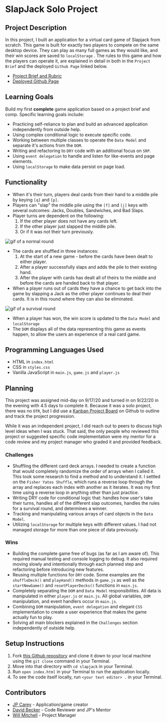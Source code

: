 # SlapJack Solo Project

## Project Description

In this project, I built an application for a virtual card game of Slapjack from scratch. This game is built for exactly two players to compete on the same desktop device. They can play as many full games as they would like, and their win scores are saved to `localStorage` . The rules to this game and how the players can operate it, are explained in detail in both in the `Project Brief` and the deployed `Github Page` linked below.

- [Project Brief and Rubric](https://frontend.turing.io/projects/module-1/slapjack.html)
- [Deployed Github Page](https://jaypeasee.github.io/slapjack/)

## Learning Goals

Build my first <b>complete</b> game application based on a project brief and comp. Specific learning goals include:

- Practicing self-reliance to plan and build an advanced application independently from outside help.
- Using complex conditional logic to execute specific code.
- Working between multiple classes to operate the `Data Model` and separate it's actions from the `DOM`.
- Writing and refactoring to `DRY` code with an additional focus on `SRP`.
- Using `event delegation` to handle and listen for like-events and page elements.
- Using `localStorage`  to make data persist on page load.

## Functionality

- When it's their turn, players deal cards from their hand to a middle pile by keying `[q]` and `[p]`.
- Players can "slap" the middle pile using the `[f]` and `[j]` keys with several outcomes: Jacks, Doubles, Sandwiches, and Bad Slaps.
- Player turns are dependent on the following:
   	1. If the other player does not have any cards left.
   	2. If the other player just slapped the middle pile.
   	3. Or if it was not their turn previously.
      
![gif of a normal round](https://media.giphy.com/media/xpdEnetLg8xyj0iQjd/giphy.gif)


- The cards are shuffled in three instances:
  1. At the start of a new game - before the cards have been dealt to either player.
  2. After a player successfully slaps and adds the pile to their existing hand.
  3. After the player with cards has dealt all of theirs to the middle and before the cards are handed back to that player.
- When a player runs out of cards they have a chance to get back into the game by slapping a Jack as the other player continues to deal their cards. It is in this round where they can also be eliminated.

![gif of a survival round](https://media.giphy.com/media/Pe9TTzOYOo40Upm8IW/giphy.gif)

- When a player has won, the win score is updated to the `Data Model` and `localStorage`
- The `DOM` displays all of the data representing this game as events happen, to allow the users an experience of a real card game.

## Programming Languages Used

- HTML in `index.html`
- CSS in `styles.css`
- Vanilla JavaScript in `main.js`, `game.js` and `player.js`

## Planning

This project was assigned mid-day on 9/17/20 and turned in on 9/22/20 in the evening with 4.5 days to complete it. Because it was a solo project, there was no `DTR`, but I did use a [Kanban Project Board](https://github.com/jaypeasee/slapjack/projects/1) on Github to outline and track the project progression.

While it was an independent project, I did reach out to peers to discuss high level ideas when I was stuck. That said, the only people who reviewed this project or suggested specific code implementation were my mentor for a code review and my project manager who graded it and provided feedback.

### Challenges

- Shuffling the different card deck arrays. I needed to create a function that would completely randomize the order of arrays when I called it. This took some research to find a method and to understand it. I settled on the `Fisher Yates Shuffle`, which runs a reverse loop through the array and replaces each index with another as it iterates. It was my first time using a reverse loop in anything other than just practice.
- Writing DRY code for conditional logic that: handles how user's take their turns, handles all of the different slap outcomes, handles the rules for a survival round, and determines a winner.
- Tracking and manipulating various arrays of card objects in the `Data Model`.
- Utilizing `localStorage` for multiple keys with different values. I had not managed storage for more than one piece of data previously.

### Wins

- Building the complete game free of bugs (as far as I am aware of). This required manual testing and console logging to debug. It also required moving slowly and intentionally through each planned step and refactoring before introducing new features.
- Reusing multiple functions for `DRY` code. Some examples are the `shuffleDeck()` and `playHand()` methods in `game.js` as well as the `startNewGame()` and `resetPlayerDecks()` functions in `main.js`.
- Completely separating the `DOM` and `Data Model` responsibilites. All data is manipulated in either `player.js` or `main.js`. All global variables, `DOM` manipulation, and event handlers occur in `main.js`.
- Combining `DOM` manipulation, `event delegation` and elegant `CSS` implementation to create a user experience that makes the game actually fun to play.
- Solving all main blockers explained in the `Challenges` section independently of outside help.

## Setup Instructions

1. Fork [this Github repository](https://github.com/jaypeasee/slapjack) and clone it down to your local machine using the `git clone` command in your Terminal.
2. Move into that directory with `cd slapjack` in your Terminal.
3. Run `open index.html` in your Terminal to run the application locally.
4. To see the code itself locally, run `<your text editor> .` in your Terminal.

## Contributors

* [JP Carey](https://github.com/jaypeasee) - Application/game creator
* [David Becker](https://github.com/davidbecker6081) - Code Reviewer and JP's Mentor
* [Will Mitchell](https://github.com/wvmitchell) - Project Manager
